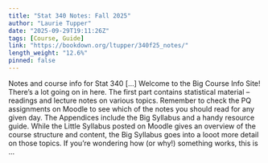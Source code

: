 ```yaml
---
title: "Stat 340 Notes: Fall 2025"
author: "Laurie Tupper"
date: "2025-09-29T19:11:26Z"
tags: [Course, Guide]
link: "https://bookdown.org/ltupper/340f25_notes/"
length_weight: "12.6%"
pinned: false
---
```


Notes and course info for Stat 340 [...] Welcome to the Big Course Info Site! There’s a lot going on in here. The first part contains statistical material – readings and lecture notes on various topics. Remember to check the PQ assignments on Moodle to see which of the notes you should read for any given day. The Appendices include the Big Syllabus and a handy resource guide. While the Little Syllabus posted on Moodle gives an overview of the course structure and content, the Big Syllabus goes into a looot more detail on those topics. If you’re wondering how (or why!) something works, this is  ...
